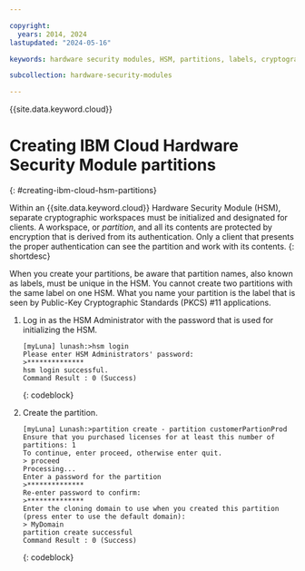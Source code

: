 ```yaml
---

copyright:
  years: 2014, 2024
lastupdated: "2024-05-16"

keywords: hardware security modules, HSM, partitions, labels, cryptographic, keys,

subcollection: hardware-security-modules

---
```


{{site.data.keyword.cloud}}

# Creating IBM Cloud Hardware Security Module partitions
{: #creating-ibm-cloud-hsm-partitions}

Within an {{site.data.keyword.cloud}} Hardware Security Module (HSM), separate cryptographic workspaces must be initialized and designated for clients. A workspace, or *partition*, and all its contents are protected by encryption that is derived from its authentication. Only a client that presents the proper authentication can see the partition and work with its contents.
{: shortdesc}

When you create your partitions, be aware that partition names, also known as labels, must be unique in the HSM. You cannot create two partitions with the same label on one HSM. What you name your partition is the label that is seen by Public-Key Cryptographic Standards (PKCS) #11 applications.

1. Log in as the HSM Administrator with the password that is used for initializing the HSM.

   ```text
   [myLuna] lunash:>hsm login
   Please enter HSM Administrators' password:
   >**************
   hsm login successful.
   Command Result : 0 (Success)
   ```
   {: codeblock}
   
2. Create the partition.

   ```text
   [myLuna] Lunash:>partition create - partition customerPartionProd
   Ensure that you purchased licenses for at least this number of partitions: 1
   To continue, enter proceed, otherwise enter quit.
   > proceed
   Processing...
   Enter a password for the partition
   >**************
   Re-enter password to confirm:
   >**************
   Enter the cloning domain to use when you created this partition (press enter to use the default domain):
   > MyDomain
   partition create successful
   Command Result : 0 (Success)
   ```
   {: codeblock}
   
